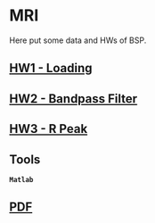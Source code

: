 # MRI

Here put some data and HWs of BSP.

## [HW1 - Loading](HW/HW1/)

## [HW2 - Bandpass Filter](HW/HW2/)

## [HW3 - R Peak](HW/HW3/)


## Tools

**`Matlab`**

## [PDF](https://mailntustedutw-my.sharepoint.com/:f:/g/personal/m11107309_ms_ntust_edu_tw/EmFOOgeDFdVEtTdse5B2klgB-YOnY2YvkfIaTvWgpDrA8Q?e=aY1RAY)

